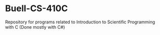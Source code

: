 # Buell-CS-410C
Repository for programs related to Introduction to Scientific Programming with C (Done mostly with C#)
